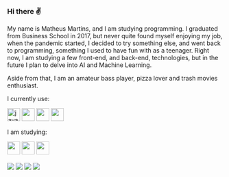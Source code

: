 ### Hi there ✌

My name is Matheus Martins, and I am studying programming. I graduated from Business School in 2017, but never quite found myself enjoying my job, when the pandemic started, I decided to try something else, and went back to programming, something I used to have fun with as a teenager. Right now, I am studying a few front-end, and back-end, technologies, but in the future I plan to delve into AI and Machine Learning.

Aside from that, I am an amateur bass player, pizza lover and trash movies enthusiast. 

I currently use:
<div style="display: inline-block">
  <img height="30" alt="javascript" src="https://cdn.jsdelivr.net/gh/devicons/devicon/icons/javascript/javascript-original.svg" />
  <img height="30" src="https://cdn.jsdelivr.net/gh/devicons/devicon/icons/react/react-original.svg" />
  <img height="30" src="https://cdn.jsdelivr.net/gh/devicons/devicon/icons/php/php-original.svg" />
  <img height="30" src="https://cdn.jsdelivr.net/gh/devicons/devicon/icons/mysql/mysql-original.svg" />
</div>

<br/>

I am studying: 
<div style="display: inline-block">
  <img height="30" src="https://cdn.jsdelivr.net/gh/devicons/devicon/icons/typescript/typescript-original.svg" />
  <img height="30" src="https://cdn.jsdelivr.net/gh/devicons/devicon/icons/nodejs/nodejs-plain.svg" />
  <img height="30" src="https://cdn.jsdelivr.net/gh/devicons/devicon/icons/java/java-original.svg" />   
</div>

<br/>
<br/>

<div style="display: inline-block">
  <a href="https://web.facebook.com/matheusm.1991/" target="_blank"><img src="https://img.shields.io/badge/Facebook-1877F2?style=for-the-badge&logo=facebook&logoColor=white" /></a>
  <a href="https://www.linkedin.com/in/martins-m/" target="_blank"><img src="https://img.shields.io/badge/LinkedIn-0077B5?style=for-the-badge&logo=linkedin&logoColor=white" /></a>
  <a href="https://twitter.com/EusMartins" target="_blank"><img src="https://img.shields.io/badge/Twitter-1DA1F2?style=for-the-badge&logo=twitter&logoColor=white" /></a>
  <a href="https://www.instagram.com/martinspcm/" target="_blank"><img src="https://img.shields.io/badge/Instagram-E4405F?style=for-the-badge&logo=instagram&logoColor=white" /></a>                                                          
</div>

